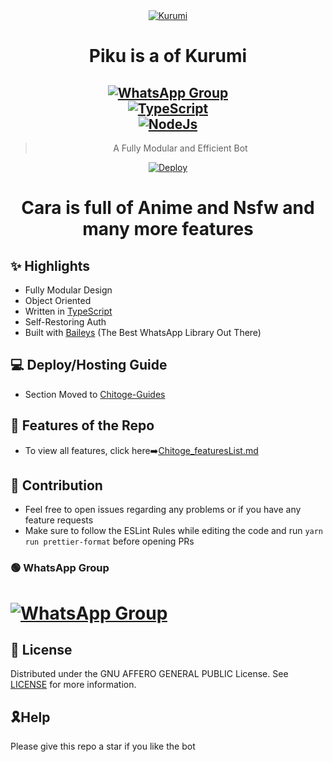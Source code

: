 <div align="center">
<a href="https://coolwallpapers.me/2884103-anime-girls-artwork-eye-patch-tokisaki-kurumi-date-a-live-gun.html"><img src="https://i.ibb.co/QmZ5CMt/848724.jpg" alt="Kurumi" border="0"></a>

# <h1><er>Piku is a of Kurumi</er></a></h1>

## [![WhatsApp Group](https://img.shields.io/badge/WhatsApp-25D366?style=for-the-badge&logo=whatsapp&logoColor=white)](https://chat.whatsapp.com/JkxmxZ593N16JYaiJ4Sx09)<br> [![TypeScript](https://img.shields.io/badge/TypeScript-007ACC?style=for-the-badge&logo=typescript&logoColor=white)](https://www.typescriptlang.org/) <br>[![NodeJs](https://img.shields.io/badge/Node.js-43853D?style=for-the-badge&logo=node.js&logoColor=white)](https://nodejs.org/en/)

> A Fully Modular and Efficient Bot <br>

[![Deploy](https://www.herokucdn.com/deploy/button.png)](https://heroku.com/deploy?template=https://github.com/iamherok/Cara_public)

</div>
<div align="center">
<h1>Cara is full of Anime and Nsfw and many more features</h1>
</div>

## ✨ Highlights

-   Fully Modular Design
-   Object Oriented
-   Written in [TypeScript](https://www.typescriptlang.org/)
-   Self-Restoring Auth
-   Built with [Baileys](https://github.com/adiwajshing/baileys) (The Best
    WhatsApp Library Out There)

## 💻 Deploy/Hosting Guide

-   Section Moved to
    [Chitoge-Guides](https://github.com/ShineiIchijo/Chitoge-Guides/blob/main/README.md)

## 🍥 Features of the Repo

-   To view all features, click
    here➡️[Chitoge_featuresList.md](https://github.com/ShineiIchijo/Chitoge/blob/main/Features.md)

## 💪 Contribution

-   Feel free to open issues regarding any problems or if you have any feature requests
-   Make sure to follow the ESLint Rules while editing the code and run
    `yarn run prettier-format` before opening PRs

### 🟢 WhatsApp Group

# [![WhatsApp Group](https://img.shields.io/badge/WhatsApp-25D366?style=for-the-badge&logo=whatsapp&logoColor=white)](https://chat.whatsapp.com/GSn8rbP9M1ZBXFPPjgO1oK)

## 📄 License

Distributed under the GNU AFFERO GENERAL PUBLIC License. See [LICENSE](/LICENSE)
for more information.

## 🎗Help
Please give this repo a star if you like the bot
 

